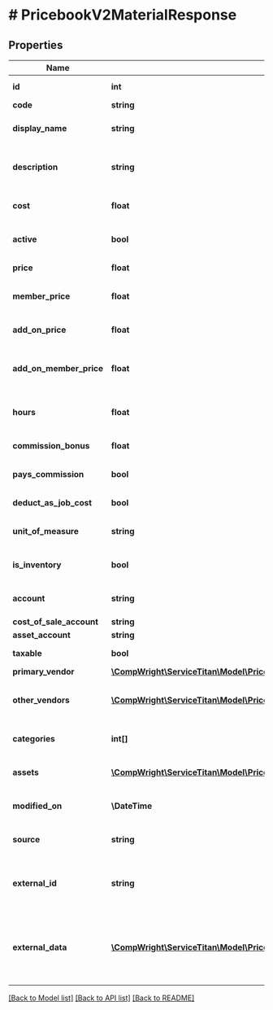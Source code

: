 # # PricebookV2MaterialResponse

## Properties

Name | Type | Description | Notes
------------ | ------------- | ------------- | -------------
**id** | **int** | Unique id for the SKU |
**code** | **string** | Code for the SKU |
**display_name** | **string** | Name that displays with the SKU | [optional]
**description** | **string** | Description on the SKU that is displayed with the item |
**cost** | **float** | The cost paid to acquire the material |
**active** | **bool** | Active shows if the SKU is active or inactive |
**price** | **float** | Price of this SKU sold |
**member_price** | **float** | The price if the item is sold to a member |
**add_on_price** | **float** | The price of the SKU is sold as an add-on item |
**add_on_member_price** | **float** | The price if the SKU is sold to a member as an add-on item |
**hours** | **float** | The number of hours associated with the installing the material |
**commission_bonus** | **float** | Flat rate bonus paid for this task |
**pays_commission** | **bool** | PaysCommissions shows if this task pays commission |
**deduct_as_job_cost** | **bool** | Is this deducted as job cost |
**unit_of_measure** | **string** | The unit of measure used for this SKU | [optional]
**is_inventory** | **bool** | Is this material a part of your inventory |
**account** | **string** | The accounting account assigned to the SKU | [optional]
**cost_of_sale_account** | **string** |  | [optional]
**asset_account** | **string** |  | [optional]
**taxable** | **bool** | Is this SKU taxable | [optional]
**primary_vendor** | [**\CompWright\ServiceTitan\Model\PricebookV2EquipmentResponsePrimaryVendor**](PricebookV2EquipmentResponsePrimaryVendor.md) |  | [optional]
**other_vendors** | [**\CompWright\ServiceTitan\Model\PricebookV2SkuVendorResponse[]**](PricebookV2SkuVendorResponse.md) | Other vendors that you might go to acquire this SKU | [optional]
**categories** | **int[]** | Categories that this SKU belongs to |
**assets** | [**\CompWright\ServiceTitan\Model\PricebookV2SkuAssetResponse[]**](PricebookV2SkuAssetResponse.md) | Images, videos or PDFs attached to SKU |
**modified_on** | **\DateTime** | Timestamp where the item was last modified |
**source** | **string** | The source catalog for this SKU. | [optional]
**external_id** | **string** | External id is the id of the original source of the item when it comes from a catalog | [optional]
**external_data** | [**\CompWright\ServiceTitan\Model\PricebookV2ExternalDataModel[]**](PricebookV2ExternalDataModel.md) | List of external data attached to this job, that corresponds to the application guid provided in the request. | [optional]

[[Back to Model list]](../../README.md#models) [[Back to API list]](../../README.md#endpoints) [[Back to README]](../../README.md)
